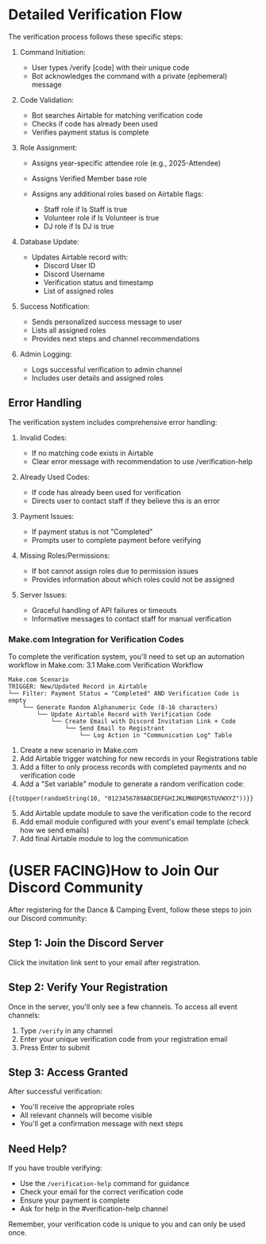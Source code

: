 # Detailed Verification Flow

The verification process follows these specific steps:

1. Command Initiation:
   * User types /verify [code] with their unique code
   * Bot acknowledges the command with a private (ephemeral) message

2. Code Validation:

   * Bot searches Airtable for matching verification code
   * Checks if code has already been used
   * Verifies payment status is complete

3. Role Assignment:

    * Assigns year-specific attendee role (e.g., 2025-Attendee)
    * Assigns Verified Member base role
    * Assigns any additional roles based on Airtable flags:

      * Staff role if Is Staff is true
      * Volunteer role if Is Volunteer is true
      * DJ role if Is DJ is true

4. Database Update:

   * Updates Airtable record with:
      * Discord User ID
      * Discord Username
      * Verification status and timestamp
      * List of assigned roles

5. Success Notification:

    * Sends personalized success message to user
    * Lists all assigned roles
    * Provides next steps and channel recommendations

6. Admin Logging:

    * Logs successful verification to admin channel
    * Includes user details and assigned roles

## Error Handling

The verification system includes comprehensive error handling:

1. Invalid Codes:

    * If no matching code exists in Airtable
    * Clear error message with recommendation to use /verification-help

2. Already Used Codes:

    * If code has already been used for verification
    * Directs user to contact staff if they believe this is an error

3. Payment Issues:

    * If payment status is not "Completed"
    * Prompts user to complete payment before verifying

4. Missing Roles/Permissions:

      * If bot cannot assign roles due to permission issues
      * Provides information about which roles could not be assigned

5. Server Issues:

      * Graceful handling of API failures or timeouts
      * Informative messages to contact staff for manual verification

### Make.com Integration for Verification Codes

To complete the verification system, you'll need to set up an automation workflow in Make.com:
3.1 Make.com Verification Workflow

```plaintext
Make.com Scenario
TRIGGER: New/Updated Record in Airtable
└── Filter: Payment Status = "Completed" AND Verification Code is empty
    └── Generate Random Alphanumeric Code (8-16 characters)
        └── Update Airtable Record with Verification Code
            └── Create Email with Discord Invitation Link + Code
                └── Send Email to Registrant
                    └── Log Action in "Communication Log" Table
```

1. Create a new scenario in Make.com
2. Add Airtable trigger watching for new records in your Registrations table
3. Add a filter to only process records with completed payments and no verification code
4. Add a "Set variable" module to generate a random verification code:

`{{toUpper(randomString(10, "0123456789ABCDEFGHIJKLMNOPQRSTUVWXYZ"))}}`

5. Add Airtable update module to save the verification code to the record
6. Add email module configured with your event's email template (check how we send emails)
7. Add final Airtable module to log the communication

# (USER FACING)How to Join Our Discord Community

After registering for the Dance & Camping Event, follow these steps to join our Discord community:

## Step 1: Join the Discord Server

Click the invitation link sent to your email after registration.

## Step 2: Verify Your Registration

Once in the server, you'll only see a few channels. To access all event channels:

1. Type `/verify` in any channel
2. Enter your unique verification code from your registration email
3. Press Enter to submit

## Step 3: Access Granted

After successful verification:

* You'll receive the appropriate roles
* All relevant channels will become visible
* You'll get a confirmation message with next steps

## Need Help?

If you have trouble verifying:

* Use the `/verification-help` command for guidance
* Check your email for the correct verification code
* Ensure your payment is complete
* Ask for help in the #verification-help channel

Remember, your verification code is unique to you and can only be used once.

